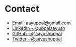 # Contact

<!-- =========================================================================================== -->
<!--
## Get in touch or drop a message to collaborate

<div id="Contact_Failed" style="display: none;">
    <h4>
        Request Failed! Try Again.
    </h4>
</div>

<form id="Contact_Form" action="" onsubmit="submitEmail();return false;">
    <div class="form-group">

        <label for="msgInputField">Message</label>
        <textarea id="msgInputField"
        onchange="validateForm()"
        onkeyup="validateForm()"
        onkeydown="validateForm()"
        onpaste="validateForm()"
        oninput="validateForm()"
        class="form-control fontSizeFormInput" rows="5"></textarea>

        <label for="emailInputField">Email address</label>
        <input
        id="emailInputField" type="email"
        onchange="validateForm()"
        onkeyup="validateForm()"
        onkeydown="validateForm()"
        onpaste="validateForm()"
        oninput="validateForm()"
        class="form-control fontSizeFormInput" aria-describedby="emailHelp" placeholder="Enter email" />

    </div>

    <button id="submitButton" class="btn btn-primary" disabled=true>Submit</button>

</form>

<div id="Contact_Successful" style="display: none;">
    <h4>
        Thank you for reaching out. <i class="fas fa-check-circle"></i>
    </h4>
</div>

<div id="Contact_processing" style="display: none;">
    <h4>
        Processing Request...
    </h4>
</div>

<!-- =========================================================================================== -->

- Email: <aayuppal@gmail.com>
- [LinkedIn - @uppalaayush](https://www.linkedin.com/in/uppalaayush)
- [GitHub - @aayushuppal](https://github.com/aayushuppal)
- [Twitter - @aayushuppal](https://twitter.com/aayushuppal)

<!-- =========================================================================================== -->

[^1]: Last Updated: `2020-04`

<!-- =========================================================================================== -->

<!-- <script>

function validateForm() {
    var emailField =  $("#emailInputField")[0].value.trim()
    var isEmailValid = emailField.match(/^([\w.%+-]+)@([\w-]+\.)+([\w]{2,})$/i)

    var msgField =  $("#msgInputField")[0].value.trim()
    var isMsgValid = msgField.length >= 2

    if (isEmailValid == null || !isMsgValid) {
        document.getElementById("submitButton").disabled=true
        return false
    }

    document.getElementById("submitButton").disabled=false
    return true
}

function submitEmail() {
    isValidForm = validateForm()
    if (!isValidForm) {
        return
    }

    var emailField =  document.getElementById("emailInputField").value.trim()
    var msgField =  $("#msgInputField")[0].value.trim()

    var url = "https://rp-dbasvc-v2.herokuapp.com/add-gen-msg"

    document.getElementById("Contact_Form").style.display = "none"
    document.getElementById("Contact_Failed").style.display = "none"
    document.getElementById("Contact_Successful").style.display = "none"
    document.getElementById("Contact_processing").style.display = "block"

    fetch(url, {
        method: "POST",
        headers: {
            "Accept": "application/json",
            "Content-Type": "application/json"
        },
        body: JSON.stringify({
            email: emailField,
            message: msgField,
            referral: "aayushuppal.github.io"
        })
    })
    .then(handleResponse)
    .then(handleSuccess)
    .catch(handleErrors)
}

function handleResponse(response) {
    if (!response.ok) {
        throw Error(response.statusText)
    }
    return response
}

function handleSuccess(response) {
    document.getElementById("Contact_Failed").style.display = "none"
    document.getElementById("Contact_processing").style.display = "none"
    document.getElementById("Contact_Form").style.display = "none"
    document.getElementById("Contact_Successful").style.display = "block"
}

function handleErrors(error) {
    document.getElementById("Contact_Successful").style.display = "none"
    document.getElementById("Contact_processing").style.display = "none"
    document.getElementById("Contact_Failed").style.display = "block"
    document.getElementById("Contact_Form").style.display = "block"
}

</script> -->
